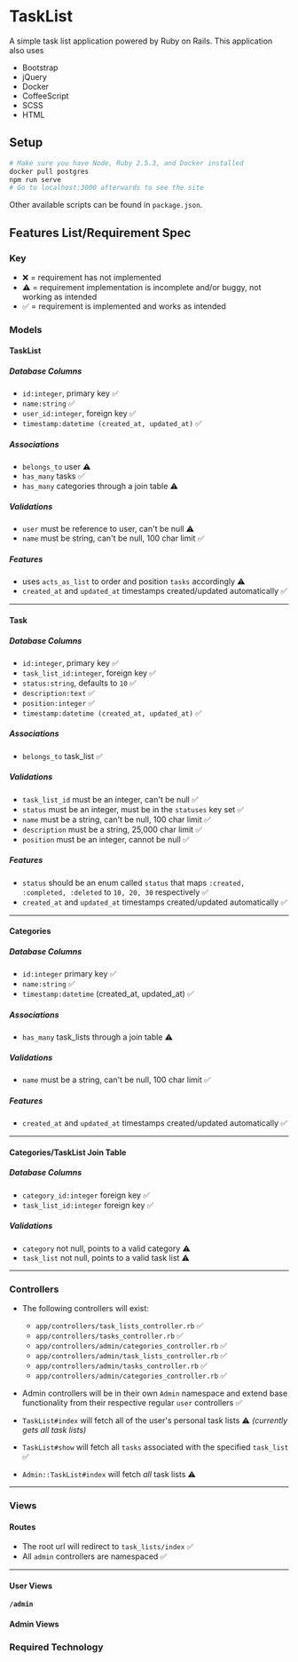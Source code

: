 # TaskList

A simple task list application powered by Ruby on Rails. This application also uses

* Bootstrap
* jQuery
* Docker
* CoffeeScript
* SCSS
* HTML

## Setup

```sh
# Make sure you have Node, Ruby 2.5.3, and Docker installed
docker pull postgres
npm run serve
# Go to localhost:3000 afterwards to see the site
```

Other available scripts can be found in `package.json`.

## Features List/Requirement Spec

### Key

* :x: = requirement has not implemented
* :warning: = requirement implementation is incomplete and/or buggy, not working as intended
* :white_check_mark: = requirement is implemented and works as intended

### Models

#### TaskList

##### Database Columns

* `id:integer`, primary key :white_check_mark:
* `name:string` :white_check_mark:
* `user_id:integer`, foreign key :white_check_mark:
* `timestamp:datetime (created_at, updated_at)` :white_check_mark:

##### Associations

* `belongs_to` user :warning:
* `has_many` tasks :white_check_mark:
* `has_many` categories through a join table :warning:

##### Validations

* `user` must be reference to user, can't be null :warning:
* `name` must be string, can't be null, 100 char limit :white_check_mark:

##### Features

* uses `acts_as_list` to order and position `tasks` accordingly :warning:
* `created_at` and `updated_at` timestamps created/updated automatically :white_check_mark:

----

#### Task

##### Database Columns

* `id:integer`, primary key :white_check_mark:
* `task_list_id:integer`, foreign key :white_check_mark:
* `status:string`, defaults to `10` :white_check_mark:
* `description:text` :white_check_mark:
* `position:integer` :white_check_mark:
* `timestamp:datetime (created_at, updated_at)` :white_check_mark:

##### Associations

* `belongs_to` task_list :white_check_mark:

##### Validations

* `task_list_id` must be an integer, can't be null :white_check_mark:
* `status` must be an integer, must be in the `statuses` key set :white_check_mark:
* `name` must be a string, can't be null, 100 char limit :white_check_mark:
* `description` must be a string, 25,000 char limit :white_check_mark:
* `position` must be an integer, cannot be null :white_check_mark:

##### Features

* `status` should be an enum called `status` that maps `:created, :completed, :deleted` to `10, 20, 30` respectively :white_check_mark:
* `created_at` and `updated_at` timestamps created/updated automatically :white_check_mark:

----

#### Categories

##### Database Columns

* `id:integer` primary key :white_check_mark:
* `name:string` :white_check_mark:
* `timestamp:datetime` (created_at, updated_at) :white_check_mark:

##### Associations

* `has_many` task_lists through a join table :warning:

##### Validations

* `name` must be a string, can't be null, 100 char limit :white_check_mark:

##### Features

* `created_at` and `updated_at` timestamps created/updated automatically :white_check_mark:

----

#### Categories/TaskList Join Table

##### Database Columns

* `category_id:integer` foreign key :white_check_mark:
* `task_list_id:integer` foreign key :white_check_mark:

##### Validations

* `category` not null, points to a valid category :warning:
* `task_list` not null, points to a valid task list :warning:

----

### Controllers

* The following controllers will exist:
   * `app/controllers/task_lists_controller.rb` :white_check_mark:
   * `app/controllers/tasks_controller.rb` :white_check_mark:
   * `app/controllers/admin/categories_controller.rb` :white_check_mark:
   * `app/controllers/admin/task_lists_controller.rb` :white_check_mark:
   * `app/controllers/admin/tasks_controller.rb` :white_check_mark:
   * `app/controllers/admin/categories_controller.rb` :white_check_mark:

* Admin controllers will be in their own `Admin` namespace and extend base functionality from their respective regular `user` controllers :white_check_mark:
* `TaskList#index` will fetch all of the user's personal task lists :warning: *(currently gets all task lists)*
* `TaskList#show` will fetch all `tasks` associated with the specified `task_list` :white_check_mark:
* `Admin::TaskList#index` will fetch *all* task lists :warning:

----

### Views

#### Routes

* The root url will redirect to `task_lists/index` :white_check_mark:
* All `admin` controllers are namespaced :white_check_mark:

----

#### User Views

**`/admin`**

#### Admin Views

### Required Technology

